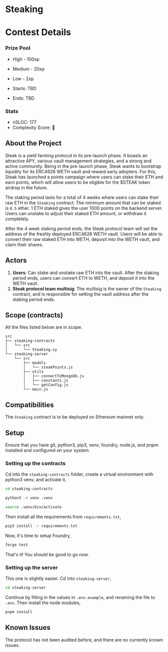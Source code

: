 # Steaking

# Contest Details

### Prize Pool

- High - 100xp
- Medium - 20xp
- Low - 2xp

- Starts: TBD
- Ends: TBD

### Stats

- nSLOC: 177
- Complexity Score: 🤷

## About the Project

Steak is a yield farming protocol in its pre-launch phase. It boasts an attractive APY, various vault management strategies, and a strong and active community. Being in the pre-launch phase, Steak wants to bootstrap liquidity for its ERC4626 WETH vault and reward early adopters. For this, Steak has launched a points campaign where users can stake their ETH and earn points, which will allow users to be eligible for the $STEAK token airdrop in the future.

The staking period lasts for a total of 4 weeks where users can stake their raw ETH in the `Steaking` contract. The minimum amount that can be staked is `0.5` ether. 1 ETH staked gives the user 1000 points on the backend server. Users can unstake to adjust their staked ETH amount, or withdraw it completely.

After the 4 week staking period ends, the Steak protocol team will set the address of the freshly deployed ERC4626 WETH vault. Users will be able to convert their raw staked ETH into WETH, deposit into the WETH vault, and claim their shares.

## Actors

1. **Users**: Can stake and unstake raw ETH into the vault. After the staking period ends, users can convert ETH to WETH, and deposit it into the WETH vault.
2. **Steak protocol team multisig**: The multisig is the owner of the `Steaking` contract, and is responsible for setting the vault address after the staking period ends.

## Scope (contracts)

All the files listed below are in scope.

```
src
├── steaking-contracts
│   └── src
│       └── Steaking.vy
└── steaking-server
    └── src
        ├── models
        │   └── steakPoints.js
        ├── utils
        │   ├── connectToMongoDb.js
        │   ├── constants.js
        │   └── getConfig.js
        └── main.js
```

## Compatibilities

The `Steaking` contract is to be deployed on Ethereum mainnet only.

## Setup

Ensure that you have git, python3, pip3, venv, foundry, node.js, and pnpm installed and configured on your system.

### Setting up the contracts

Cd into the `steaking-contracts` folder, create a virtual environment with python3 venv, and activate it,

```bash
cd steaking-contracts

python3 -m venv .venv

source .venv/bin/activate
```

Then install all the requirements from `requirements.txt`,

```bash
pip3 install -r requirements.txt
```

Now, it's time to setup Foundry,

```bash
forge test
```

That's it! You should be good to go now.

### Setting up the server

This one is slightly easier. Cd into `steaking-server`,

```bash
cd steaking-server
```

Continue by filling in the values in `.env.example`, and renaming the file to `.env`. Then install the node modules,

```bash
pnpm install
```

## Known Issues

The protocol has not been audited before, and there are no currently known issues.

